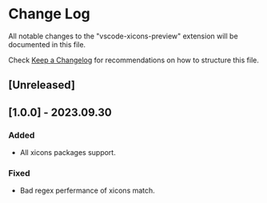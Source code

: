 # Change Log

All notable changes to the "vscode-xicons-preview" extension will be documented in this file.

Check [Keep a Changelog](http://keepachangelog.com/) for recommendations on how to structure this file.

## [Unreleased]

## [1.0.0] - 2023.09.30

### Added

- All xicons packages support.

### Fixed

- Bad regex perfermance of xicons match.
